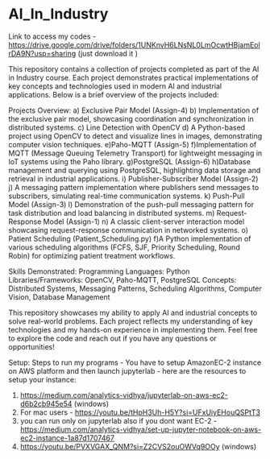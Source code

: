 # AI_In_Industry

Link to access my codes - https://drive.google.com/drive/folders/1UNKnvH6LNsNL0LmOcwtHBjamEolrDA9N?usp=sharing (just download it )

This repository contains a collection of projects completed as part of the AI in Industry course. Each project demonstrates practical implementations of key concepts and technologies used in modern AI and industrial applications. Below is a brief overview of the projects included:

Projects Overview:
a) Exclusive Pair Model (Assign-4)
b) Implementation of the exclusive pair model, showcasing coordination and synchronization in distributed systems.
c) Line Detection with OpenCV
d) A Python-based project using OpenCV to detect and visualize lines in images, demonstrating computer vision techniques.
e)Paho-MQTT (Assign-5)
f)Implementation of MQTT (Message Queuing Telemetry Transport) for lightweight messaging in IoT systems using the Paho library.
g)PostgreSQL (Assign-6)
h)Database management and querying using PostgreSQL, highlighting data storage and retrieval in industrial applications.
i) Publisher-Subscriber Model (Assign-2)
j) A messaging pattern implementation where publishers send messages to subscribers, simulating real-time communication systems.
k) Push-Pull Model (Assign-3)
l) Demonstration of the push-pull messaging pattern for task distribution and load balancing in distributed systems.
m) Request-Response Model (Assign-1)
n) A classic client-server interaction model showcasing request-response communication in networked systems.
o) Patient Scheduling (Patient_Scheduling.py)
f)A Python implementation of various scheduling algorithms (FCFS, SJF, Priority Scheduling, Round Robin) for optimizing patient treatment workflows.

Skills Demonstrated:
Programming Languages: Python
Libraries/Frameworks: OpenCV, Paho-MQTT, PostgreSQL
Concepts: Distributed Systems, Messaging Patterns, Scheduling Algorithms, Computer Vision, Database Management

This repository showcases my ability to apply AI and industrial concepts to solve real-world problems. Each project reflects my understanding of key technologies and my hands-on experience in implementing them. Feel free to explore the code and reach out if you have any questions or opportunities!

Setup:
Steps to run my programs - You have to setup AmazonEC-2 instance on AWS platform and then launch jupyterlab -
here are the resources to setup your instance:
1) https://medium.com/analytics-vidhya/jupyterlab-on-aws-ec2-d6b2cb945e54 (windows)
2) For mac users - https://youtu.be/tHpH3Uh-H5Y?si=UFxUiyEHouQSPtT3
3) you can run only on jupyterlab also if you dont want EC-2 - https://medium.com/analytics-vidhya/set-up-jupyter-notebook-on-aws-ec2-instance-1a87d1707467
4) https://youtu.be/PVXVGAX_QNM?si=Z2CVS2ouOWVq9OOy (windows)

